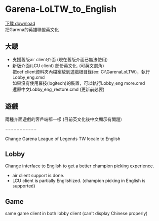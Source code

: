 # Garena-LoLTW_to_English
[下載 download](https://github.com/craftwar/Garena-LoLTW_to_English/archive/master.zip)  
把Garena的英雄聯盟英文化  
  
大聽
-----------
  - 支援舊版air client介面 (現在舊版介面已無法使用)
  - 新版介面(LCU client) 部份英文化. (可英文選角)  
  把cef client資料夾內檔案放到遊戲根目錄(ex: C:\GarenaLoLTW)，執行Lobby_eng.cmd  
  如果沒有使用羅技(logitech)的裝置，可以執行Lobby_eng more.cmd  
  還原中文Lobby_eng_restore.cmd (更新前必要)
  
遊戲
-----------
  兩種介面遊戲的客戶端都一樣 (目前英文化後中文顯示有問題)
  
===========  
  
Change Garena League of Legends TW locale to English  
  
Lobby
-----------
  Change interface to English to get a better champion picking experience.  
    
  - air client support is done.
  - LCU client is partially Englishized. (champion picking in English is supported)
  
Game
-----------
  same game client in both lobby client (can't display Chinese properly)
